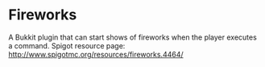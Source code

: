 # Fireworks
A Bukkit plugin that can start shows of fireworks when the player executes a command.
Spigot resource page: http://www.spigotmc.org/resources/fireworks.4464/
